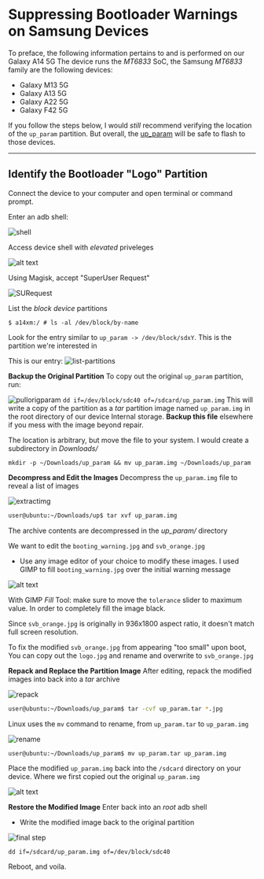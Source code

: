 # Suppressing Bootloader Warnings on Samsung Devices
To preface, the following information pertains to and is performed on our Galaxy A14 5G
The device runs the *MT6833* SoC, the Samsung *MT6833* family are the following devices:

- Galaxy M13 5G
- Galaxy A13 5G
- Galaxy A22 5G
- Galaxy F42 5G

If you follow the steps below, I would *still* recommend verifying the location of the `up_param` partition. But overall, the [up_param](https://github.com/a14xm-dev/mtk_clean_boot/releases/tag/a14xm) will be safe to flash to those devices.

---
**Identify the Bootloader "Logo" Partition**
-

Connect the device to your computer and open terminal or command prompt.

Enter an adb shell:

![shell](src/adbshell.png)

Access device shell with *elevated* priveleges

![alt text](src/su.png)

Using Magisk, accept "SuperUser Request"

![SURequest](src/superuserrequest.png)

List the *block device* partitions

```shell-session
$ a14xm:/ # ls -al /dev/block/by-name
```
Look for the entry similar to `up_param -> /dev/block/sdxY`. This is the partition we're interested in

This is our entry:
![list-partitions](src/lspartition~2.png)

**Backup the Original Partition**
To copy out the original `up_param` partition, run:
     
![pullorigparam](src/copyoriginal.png)
     ```
     dd if=/dev/block/sdc40 of=/sdcard/up_param.img
     ```
This will write a copy of the partition as a *tar* partition image named `up_param.img` in the root directory of our device Internal storage. **Backup this file** elsewhere if you mess with the image beyond repair.


The location is arbitrary, but move the file to your system. I would create a subdirectory in *Downloads/*

```plaintext
mkdir -p ~/Downloads/up_param && mv up_param.img ~/Downloads/up_param 
```


**Decompress and Edit the Images**
Decompress the `up_param.img` file to reveal a list of images 

![extractimg](src/extraction.png)

```bash
user@ubuntu:~/Downloads/up$ tar xvf up_param.img 

```

The archive contents are decompressed in the *up_param/* directory

We want to edit the `booting_warning.jpg` and `svb_orange.jpg`
   - Use any image editor of your choice to modify these images. I used GIMP to fill `booting_warning.jpg` over the initial warning message 
   
![alt text](src/originalbootwarn.jpg)

With GIMP *Fill* Tool: make sure to move the `tolerance` slider to maximum value. In order to completely fill the image black.
   
Since `svb_orange.jpg` is originally in 936x1800 aspect ratio, it doesn't match full screen resolution. 

To fix the modified `svb_orange.jpg` from appearing "too small" upon boot, You can copy out the `logo.jpg` and rename and overwrite to `svb_orange.jpg`

**Repack and Replace the Partition Image**
After editing, repack the modified images into back into a *tar* archive 

![repack](src/repack.png)

```bash
user@ubuntu:~/Downloads/up_param$ tar -cvf up_param.tar *.jpg 

```
Linux uses the `mv` command to rename, from `up_param.tar` to `up_param.img`

![rename](src/rename.png)

```bash
user@ubuntu:~/Downloads/up_param$ mv up_param.tar up_param.img

```

Place the modified `up_param.img` back into the `/sdcard` directory on your device. Where we first copied out the original `up_param.img`

![alt text](src/modifiedparam.png)

**Restore the Modified Image**
Enter back into an *root* adb shell
- Write the modified image back to the original partition
 
![final step](src/writebackmodified.png)

```shell-session
dd if=/sdcard/up_param.img of=/dev/block/sdc40
```
Reboot, and voila. 
